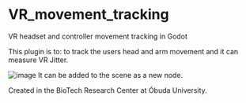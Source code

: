 # VR_movement_tracking
VR headset and controller movement tracking in Godot

This plugin is to: to track the users head and arm movement and it can measure VR Jitter.

![image](https://user-images.githubusercontent.com/71565433/236815091-01326921-bf25-4b3c-bcd8-f273f6b06b53.png)
It can be added to the scene as a new node.

Created in the BioTech Research Center at Óbuda University.
